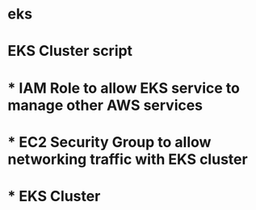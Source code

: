 # eks

#
# EKS Cluster script
#  * IAM Role to allow EKS service to manage other AWS services
#  * EC2 Security Group to allow networking traffic with EKS cluster
#  * EKS Cluster
#

